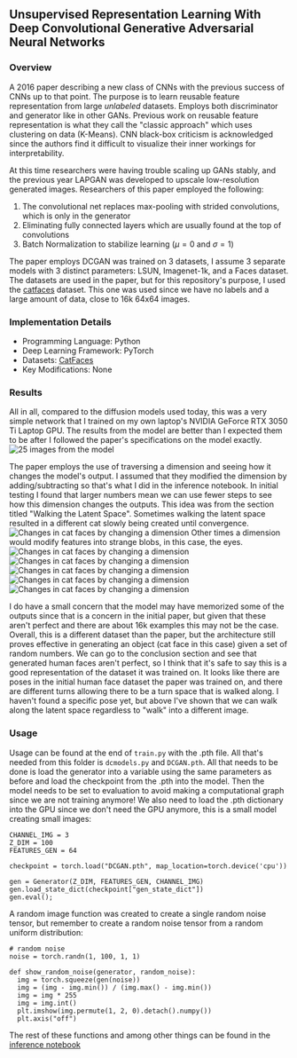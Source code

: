 ## Unsupervised Representation Learning With Deep Convolutional Generative Adversarial Neural Networks

### Overview

A 2016 paper describing a new class of CNNs with the previous success of CNNs up to that point.
The purpose is to learn reusable feature representation from large *unlabeled* datasets. Employs both discriminator and generator like in other GANs.
Previous work on reusable feature representation is what they call the "classic approach" which uses clustering on data (K-Means).
CNN black-box criticism is acknowledged since the authors find it difficult to visualize their inner workings for interpretability.

At this time researchers were having trouble scaling up GANs stably, and the previous year LAPGAN was developed to upscale low-resolution generated images.
Researchers of this paper employed the following:
 1. The convolutional net replaces max-pooling with strided convolutions, which is only in the generator
 2. Eliminating fully connected layers which are usually found at the top of convolutions
 3. Batch Normalization to stabilize learning ($\mu = 0$ and $\sigma = 1$)

The paper employs DCGAN was trained on 3 datasets, I assume 3 separate models with 3 distinct parameters: LSUN, Imagenet-1k, and a Faces dataset.
The datasets are used in the paper, but for this repository's purpose, I used the [catfaces](https://www.kaggle.com/datasets/spandan2/cats-faces-64x64-for-generative-models) dataset.
This one was used since we have no labels and a large amount of data, close to 16k 64x64 images.

### Implementation Details

- Programming Language: Python
- Deep Learning Framework: PyTorch
- Datasets: [CatFaces](https://www.kaggle.com/datasets/spandan2/cats-faces-64x64-for-generative-models)
- Key Modifications: None

### Results

All in all, compared to the diffusion models used today, this was a very simple network that I trained on my own laptop's NVIDIA GeForce RTX 3050 Ti Laptop GPU. The results from the  model are better than I expected them to be
after I followed the paper's specifications on the model exactly.
![25 images from the model](generated_images/25catfacesingrid.png)

The paper employs the use of traversing a dimension and seeing how it changes the model's output. I assumed that they modified the dimension by adding/subtracting so that's what I did in the inference notebook. In initial testing I found
that larger numbers mean we can use fewer steps to see how this dimension changes the outputs. This idea was from the section titled "Walking the Latent Space".
Sometimes walking the latent space resulted in a different cat slowly being created until convergence.
![Changes in cat faces by changing a dimension](generated_images/faceswithdelta3at0with10steps.png)
Other times a dimension would modify features into strange blobs, in this case, the eyes.
![Changes in cat faces by changing a dimension](generated_images/faceswithdelta3at10with10steps.png)
![Changes in cat faces by changing a dimension](generated_images/faceswithdelta3at13with10steps.png)
![Changes in cat faces by changing a dimension](generated_images/faceswithdelta3at14with10steps.png)
![Changes in cat faces by changing a dimension](generated_images/faceswithdelta3at26with10steps.png)
![Changes in cat faces by changing a dimension](generated_images/faceswithdelta3at6with10steps.png)

I do have a small concern that the model may have memorized some of the outputs since that is a concern in the initial paper, but given that these aren't perfect and there are about 16k examples this may not be the case.
Overall, this is a different dataset than the paper, but the architecture still proves effective in generating an object (cat face in this case) given a set of random numbers. We can go to the conclusion section and see that generated human faces
aren't perfect, so I think that it's safe to say this is a good representation of the dataset it was trained on. It looks like there are poses in the initial human face dataset the paper was trained on, and there are different turns allowing there
to be a turn space that is walked along. I haven't found a specific pose yet, but above I've shown that we can walk along the latent space regardless to "walk" into a different image.


### Usage

Usage can be found at the end of `train.py` with the .pth file. All that's needed from this folder is `dcmodels.py` and `DCGAN.pth`.
All that needs to be done is load the generator into a variable using the same parameters as before and load the checkpoint from the .pth into the model.
Then the model needs to be set to evaluation to avoid making a computational graph since we are not training anymore! We also need to load the .pth dictionary
into the GPU since we don't need the GPU anymore, this is a small model creating small images:
```
CHANNEL_IMG = 3 
Z_DIM = 100
FEATURES_GEN = 64

checkpoint = torch.load("DCGAN.pth", map_location=torch.device('cpu'))

gen = Generator(Z_DIM, FEATURES_GEN, CHANNEL_IMG)
gen.load_state_dict(checkpoint["gen_state_dict"])
gen.eval();
```

A random image function was created to create a single random noise tensor, but remember to create a random noise tensor from a random uniform distribution: 
```
# random noise
noise = torch.randn(1, 100, 1, 1)

def show_random_noise(generator, random_noise):
  img = torch.squeeze(gen(noise))
  img = (img - img.min()) / (img.max() - img.min())
  img = img * 255
  img = img.int()
  plt.imshow(img.permute(1, 2, 0).detach().numpy())
  plt.axis("off")
```

The rest of these functions and among other things can be found in the [inference notebook](inference.ipynb)
